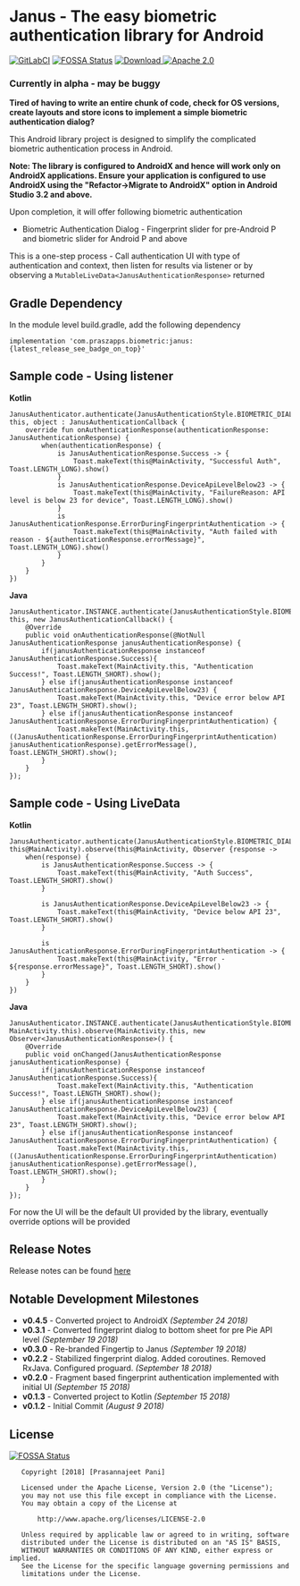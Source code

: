 # Janus - The easy biometric authentication library for Android
[![GitLabCI](https://gitlab.com/prasannajeet/Janus/badges/master/build.svg)](https://gitlab.com/prasannajeet/Janus/pipelines) [![FOSSA Status](https://app.fossa.io/api/projects/git%2Bgitlab.com%2Fprasannajeet%2FJanus.svg?type=shield)](https://app.fossa.io/projects/git%2Bgitlab.com%2Fprasannajeet%2FJanus?ref=badge_shield) [ ![Download](https://api.bintray.com/packages/prasannajeet89/praszappsMaven/janus/images/download.svg) ](https://bintray.com/prasannajeet89/praszappsMaven/janus/_latestVersion) [![Apache 2.0](https://img.shields.io/hexpm/l/plug.svg)](https://gitlab.com/prasannajeet/Janus/blob/master/LICENSE)
### Currently in alpha - may be buggy

**Tired of having to write an entire chunk of code, check for OS versions, create layouts and store icons to implement a simple biometric authentication dialog?**

This Android library project is designed to simplify the complicated biometric authentication process in Android.

**Note: The library is configured to AndroidX and hence will work only on AndroidX applications. Ensure your application is configured to use AndroidX using the "Refactor->Migrate to AndroidX" option in Android Studio 3.2 and above.**

Upon completion, it will offer following biometric authentication

- Biometric Authentication Dialog - Fingerprint slider for pre-Android P and biometric slider for Android P and above

This is a one-step process - Call authentication UI with type of authentication and context, then listen for results via listener or by observing a `MutableLiveData<JanusAuthenticationResponse>` returned

## Gradle Dependency

In the module level build.gradle, add the following dependency
```
implementation 'com.praszapps.biometric:janus:{latest_release_see_badge_on_top}'
```

## Sample code - Using listener
**Kotlin**
```
JanusAuthenticator.authenticate(JanusAuthenticationStyle.BIOMETRIC_DIALOG, this, object : JanusAuthenticationCallback {
    override fun onAuthenticationResponse(authenticationResponse: JanusAuthenticationResponse) {
        when(authenticationResponse) {
            is JanusAuthenticationResponse.Success -> {
                Toast.makeText(this@MainActivity, "Successful Auth", Toast.LENGTH_LONG).show()
            }
            is JanusAuthenticationResponse.DeviceApiLevelBelow23 -> {
                Toast.makeText(this@MainActivity, "FailureReason: API level is below 23 for device", Toast.LENGTH_LONG).show()
            }
            is JanusAuthenticationResponse.ErrorDuringFingerprintAuthentication -> {
                Toast.makeText(this@MainActivity, "Auth failed with reason - ${authenticationResponse.errorMessage}", Toast.LENGTH_LONG).show()
            }
        }
    }
})
```
**Java**
```
JanusAuthenticator.INSTANCE.authenticate(JanusAuthenticationStyle.BIOMETRIC_DIALOG, this, new JanusAuthenticationCallback() {
    @Override
    public void onAuthenticationResponse(@NotNull JanusAuthenticationResponse janusAuthenticationResponse) {
        if(janusAuthenticationResponse instanceof JanusAuthenticationResponse.Success){
            Toast.makeText(MainActivity.this, "Authentication Success!", Toast.LENGTH_SHORT).show();
        } else if(janusAuthenticationResponse instanceof JanusAuthenticationResponse.DeviceApiLevelBelow23) {
            Toast.makeText(MainActivity.this, "Device error below API 23", Toast.LENGTH_SHORT).show();
        } else if(janusAuthenticationResponse instanceof JanusAuthenticationResponse.ErrorDuringFingerprintAuthentication) {
            Toast.makeText(MainActivity.this, ((JanusAuthenticationResponse.ErrorDuringFingerprintAuthentication) janusAuthenticationResponse).getErrorMessage(), Toast.LENGTH_SHORT).show();
        }
    }
});
```

## Sample code - Using LiveData
**Kotlin**
```
JanusAuthenticator.authenticate(JanusAuthenticationStyle.BIOMETRIC_DIALOG, this@MainActivity).observe(this@MainActivity, Observer {response ->
    when(response) {
        is JanusAuthenticationResponse.Success -> {
            Toast.makeText(this@MainActivity, "Auth Success", Toast.LENGTH_SHORT).show()
        }

        is JanusAuthenticationResponse.DeviceApiLevelBelow23 -> {
            Toast.makeText(this@MainActivity, "Device below API 23", Toast.LENGTH_SHORT).show()
        }

        is JanusAuthenticationResponse.ErrorDuringFingerprintAuthentication -> {
            Toast.makeText(this@MainActivity, "Error - ${response.errorMessage}", Toast.LENGTH_SHORT).show()
        }
    }
})
```
**Java**
```
JanusAuthenticator.INSTANCE.authenticate(JanusAuthenticationStyle.BIOMETRIC_DIALOG, MainActivity.this).observe(MainActivity.this, new Observer<JanusAuthenticationResponse>() {
    @Override
    public void onChanged(JanusAuthenticationResponse janusAuthenticationResponse) {
        if(janusAuthenticationResponse instanceof JanusAuthenticationResponse.Success){
            Toast.makeText(MainActivity.this, "Authentication Success!", Toast.LENGTH_SHORT).show();
        } else if(janusAuthenticationResponse instanceof JanusAuthenticationResponse.DeviceApiLevelBelow23) {
            Toast.makeText(MainActivity.this, "Device error below API 23", Toast.LENGTH_SHORT).show();
        } else if(janusAuthenticationResponse instanceof JanusAuthenticationResponse.ErrorDuringFingerprintAuthentication) {
            Toast.makeText(MainActivity.this, ((JanusAuthenticationResponse.ErrorDuringFingerprintAuthentication) janusAuthenticationResponse).getErrorMessage(), Toast.LENGTH_SHORT).show();
        }
    }
});
```

For now the UI will be the default UI provided by the library, eventually override options will be provided

## Release Notes
Release notes can be found [here](https://gitlab.com/prasannajeet/Janus/blob/master/CHANGELOG.md)

## Notable Development Milestones
- **v0.4.5** - Converted project to AndroidX *(September 24 2018)*
- **v0.3.1** - Converted fingerprint dialog to bottom sheet for pre Pie API level *(September 19 2018)*
- **v0.3.0** - Re-branded Fingertip to Janus *(September 19 2018)*
- **v0.2.2** - Stabilized fingerprint dialog. Added coroutines. Removed RxJava. Configured proguard. *(September 18 2018)*
- **v0.2.0** - Fragment based fingerprint authentication implemented with initial UI *(September 15 2018)*
- **v0.1.3** - Converted project to Kotlin *(September 15 2018)*
- **v0.1.2** - Initial Commit *(August 9 2018)*


## License
[![FOSSA Status](https://app.fossa.io/api/projects/git%2Bgitlab.com%2Fprasannajeet%2FJanus.svg?type=large)](https://app.fossa.io/projects/git%2Bgitlab.com%2Fprasannajeet%2FJanus?ref=badge_large)

```
   Copyright [2018] [Prasannajeet Pani]

   Licensed under the Apache License, Version 2.0 (the "License");
   you may not use this file except in compliance with the License.
   You may obtain a copy of the License at

       http://www.apache.org/licenses/LICENSE-2.0

   Unless required by applicable law or agreed to in writing, software
   distributed under the License is distributed on an "AS IS" BASIS,
   WITHOUT WARRANTIES OR CONDITIONS OF ANY KIND, either express or implied.
   See the License for the specific language governing permissions and
   limitations under the License.

```
